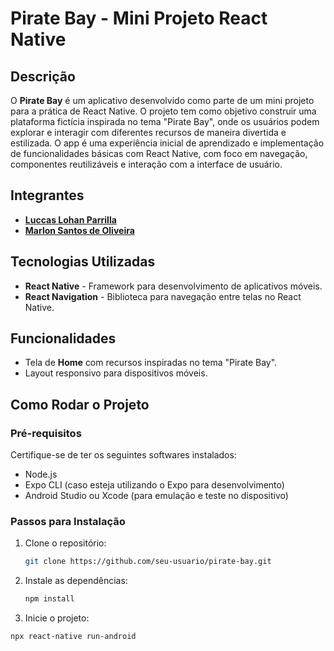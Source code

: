 # Pirate Bay - Mini Projeto React Native

## Descrição

O **Pirate Bay** é um aplicativo desenvolvido como parte de um mini projeto para a prática de React Native. O projeto tem como objetivo construir uma plataforma fictícia inspirada no tema "Pirate Bay", onde os usuários podem explorar e interagir com diferentes recursos de maneira divertida e estilizada. O app é uma experiência inicial de aprendizado e implementação de funcionalidades básicas com React Native, com foco em navegação, componentes reutilizáveis e interação com a interface de usuário.

## Integrantes

- [**Luccas Lohan Parrilla**](https://github.com/gohan-exe)
- [**Marlon Santos de Oliveira**](https://github.com/Marlon009)

## Tecnologias Utilizadas

- **React Native** - Framework para desenvolvimento de aplicativos móveis.
- **React Navigation** - Biblioteca para navegação entre telas no React Native.

## Funcionalidades

- Tela de **Home** com recursos inspiradas no tema "Pirate Bay".
- Layout responsivo para dispositivos móveis.

## Como Rodar o Projeto

### Pré-requisitos

Certifique-se de ter os seguintes softwares instalados:

- Node.js
- Expo CLI (caso esteja utilizando o Expo para desenvolvimento)
- Android Studio ou Xcode (para emulação e teste no dispositivo)

### Passos para Instalação

1. Clone o repositório:
   ```bash
   git clone https://github.com/seu-usuario/pirate-bay.git
   
2. Instale as dependências:

   ```bash
   npm install

3. Inicie o projeto:
 ```bash
 npx react-native run-android
